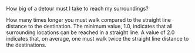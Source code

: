 How big of a detour must I take to reach my surroundings?

How many times longer you must walk compared to the straight line distance to the destination. The minimum value, 1.0, indicates that all surrounding locations can be reached in a straight line. A value of 2.0 indicates that, on average, one must walk twice the straight line distance to the destinations.